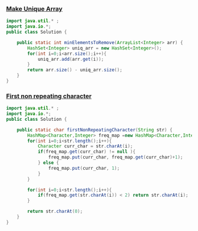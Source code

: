### [Make Unique Array](https://www.codingninjas.com/studio/problems/make-unique-array_920329?utm_source=youtube&utm_medium=affiliate&utm_campaign=parikh_youtube)


```java
import java.util.* ;
import java.io.*; 
public class Solution {

	public static int minElementsToRemove(ArrayList<Integer> arr) {
		HashSet<Integer> uniq_arr = new HashSet<Integer>();
		for(int i=0;i<arr.size();i++){
			uniq_arr.add(arr.get(i));
		}
		return arr.size() - uniq_arr.size();
	}
}
```


### [ First non repeating character](https://www.codingninjas.com/studio/problems/first-non-repeating-character_920324?utm_source=youtube&utm_medium=affiliate&utm_campaign=parikh_youtube&leftPanelTabValue=PROBLEM)


```java
import java.util.* ;
import java.io.*; 
public class Solution {

	public static char firstNonRepeatingCharacter(String str) {
		HashMap<Character,Integer> freq_map =new HashMap<Character,Integer>();
		for(int i=0;i<str.length();i++){
			Character curr_char = str.charAt(i);
			if(freq_map.get(curr_char) != null ){
				freq_map.put(curr_char, freq_map.get(curr_char)+1);
			} else {
				freq_map.put(curr_char, 1);
			}
		}

		for(int i=0;i<str.length();i++){
			if(freq_map.get(str.charAt(i)) < 2) return str.charAt(i);
		}

		return str.charAt(0);
	}
}
```


